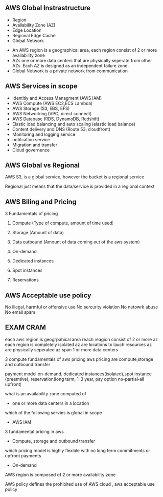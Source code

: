 AWS Global Instrastructure
--------------------------------------
* Region
* Availability Zone (AZ)
* Edge Location
* Regional Edge Cache
* Global Network

- An AWS region is a geographical area, each region consist of 2 or more availability zone
- AZs one or more data centers that are physically seperate from other AZs. Each AZ is designed as an independent failure zone.
- Global Network is a private network from communication


AWS Services in scope
--------------------------------------

* Identitiy and Access Managment (AWS IAM)
* AWS Compute (AWS EC2,ECS Lambda)
* AWS Storage (S3, EBS, EFS)
* AWS Networking (VPC, direct connect)
* AWS Database (RDS, DynamoDB, Redshift)
* Elastic load balancing and auto scaling (elastic load balance)
* Content delivery and DNS (Route 53, cloudfront)
* Monitoring and logging service
* notifcation service
* Migration and transfer
* Cloud governence 


AWS Global vs Regional
--------------------------------------
AWS S3, is a global service, however the bucket is a regional service

Regional just means that the data/service is provided in a regional context



AWS Biling and Pricing 
--------------------------------------
3 Fundamentals of pricing

1. Compute (Type of compute, amount of time used)
2. Storage (Amount of data)
3. Data outbound (Amount of data coming out of the aws system)

1. On-demand 
2. Dedicated instances
3. Spot instances
4. Reservations


AWS Acceptable use policy
--------------------------------------
No illegal, harmful or offensive use
No sercurity violation
No netowrk abuse
No email spam


__EXAM CRAM__
--------------------------------------
each aws region is geogrpahical area
reach reagion consist of 2 or more az
each region is completely isolated
az are locations to lauch resources
az are physically seperated
az span 1 or more data centers

3 compute fundamentals of aws pricing
aws pricing are compute,storage and outbound transfer

payment model
on-demand, dedicated instances(isolated),spot instance (preemtive), reservation(long term, 1-3 year, pay option no-partial-all upfront)


what is an availability zone computed of
- one or more data centers in a location

which of the following servies is global in scope
- AWS IAM

3 fundamental pricing in aws
- Compute, storage and outbound transfer

which pricing model is highly flexible with no long term commitments or upfront payments
- On-demand

AWS region is composed of 2 or more availability zone

AWS policy defines the prohibited use of AWS cloud , aws acceptable use policy
